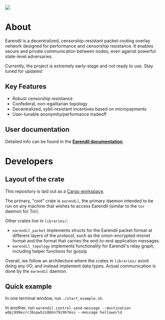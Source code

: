 ![](https://www.gitbook.com/cdn-cgi/image/width=40,dpr=2,height=40,fit=contain,format=auto/https%3A%2F%2F2883814063-files.gitbook.io%2F~%2Ffiles%2Fv0%2Fb%2Fgitbook-x-prod.appspot.com%2Fo%2Fspaces%252FJ1kEaMoiT7xVUWAPVbNQ%252Ficon%252FSVWPlrZB5aoRflZ3Mvqp%252Fpath856.png%3Falt%3Dmedia%26token%3D58e9a929-7718-43ef-8d62-12d9475b0e5d)

# About

Earendil is a decentralized, censorship-resistant packet-routing overlay network designed for performance and censorship resistance. It enables secure and private communication between nodes, even against powerful state-level adversaries.

Currently, the project is extremely early-stage and not ready to use. Stay tuned for updates!

## Key Features

- Robust censorship resistance
- Confederal, non-egalitarian topology
- Decentralized, sybil-resistant incentives based on micropayments
- User-tunable anonymity/performance tradeoff

## User documentation

Detailed info can be found in the **[Earendil documentation](https://docs.earendil.network)**.

# Developers

## Layout of the crate

This repository is laid out as a [Cargo workspace](https://doc.rust-lang.org/book/ch14-03-cargo-workspaces.html).

The primary, "root" crate is `earendil`, the primary daemon intended to be run on any machine that wishes to access Earendil (similar to the `tor` daemon for Tor).

Other crates live in `libraries/`:

- `earendil_packet` implements structs for the Earendil packet format at different layers of the protocol, such as the onion-encrypted mixnet format and the format that carries the end-to-end application messages.
- `earendil_topology` implements functionality for Earendil's relay graph, including helper functions for gossip

Overall, we follow an architecture where the crates in `libraries/` avoid doing any I/O, and instead implement data types. Actual communication is done by the `earendil` daemon.

## Quick example

In one terminal window, run `./start_example.sh`.

In another, run `earendil control send-message --destination w0pj999ezrc36spw5zz88nn79z9h7mss --message helloworld`
